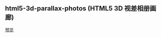 ## html5-3d-parallax-photos (HTML5 3D 视差相册画廊)

[预览](https://cl9000.gitee.io/web-code/web-css-html/html5-3d-parallax-photos/)